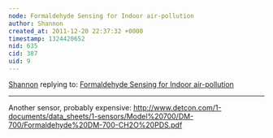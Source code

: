 ```yaml
---
node: Formaldehyde Sensing for Indoor air-pollution
author: Shannon
created_at: 2011-12-20 22:37:32 +0000
timestamp: 1324420652
nid: 635
cid: 387
uid: 9
---
```




[Shannon](../profile/Shannon) replying to: [Formaldehyde Sensing for Indoor air-pollution](../notes/sara/12-13-2011/formaldehyde-sensing-indoor-air-pollution)

----
Another sensor, probably expensive: http://www.detcon.com/1-documents/data_sheets/1-sensors/Model%20700/DM-700/Formaldehyde%20DM-700-CH2O%20PDS.pdf